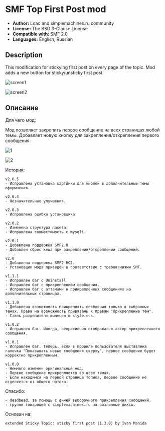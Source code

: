 # SMF Top First Post mod
* **Author:** Loac and simplemachines.ru community
* **License:** The BSD 3-Clause License
* **Compatible with:** SMF 2.0
* **Languages:** English, Russian

## Description
This modification for stickying first post on every page of the topic. Mod adds a new button for sticky/unsticky first post.

![screen1](https://cloud.githubusercontent.com/assets/1187218/26079620/6bd45c58-39d4-11e7-8327-4c3a54f5a5fe.png)

![screen2](https://cloud.githubusercontent.com/assets/1187218/26079624/6f538f16-39d4-11e7-9d38-6cfe55098ce3.png)

## Описание
Для чего мод:

Мод позволяет закрепить первое сообщение на всех страницах любой темы. Добавляет новую кнопку для закрепления/открепления первого сообщения.
	
![1](https://cloud.githubusercontent.com/assets/1187218/26079918/7e36f26a-39d5-11e7-8a5e-ddcf361696df.png)

![2](https://cloud.githubusercontent.com/assets/1187218/26079919/7e4c4674-39d5-11e7-8dee-ace7cc9bc371.png)	

История:

    v2.0.5
    - Исправлена установка картинки для кнопки в дополнительные темы оформления.

    v2.0.4
    - Незначительные улучшения.
    
    v2.0.3
    - Исправлена ошибка установщика.

    v2.0.2
    - Изменена структура пакета.
    - Исправлена совместимость с mysqli.

	v2.0.1
	- Добавлена поддержка SMF2.0
	- Добавлен сброс кеша при закреплении/откреплении сообщений.

	v2.0
	- Добавлена поддержка SMF2 RC2.
	- Установщик мода приведен в соответствие с требованиями SMF.

	v1.1.1
	- Исправлен баг с Uninstall.
	- Исправлен баг с прикреплением сообщения.
	- Исправлен баг с аттачами в прикрепленных сообщениях на дополнительных страницах.

	v1.1.0
	- Добавлена возможность прикреплять сообщения только в выбранных темах. Права на возможность привязаны к правам "Прикрепление тем".
	- Стиль разделителя вынесен в style.css.

	v1.0.2
	- Исправлен баг. Иногда, неправильно отображался автор прикрепленного сообщения.

	v1.0.1
	- Исправлен баг. Теперь, если в профиле пользователя выставлена галочка "Показывать новые сообщения сверху", первое сообщение будет корректно прикрепленным.

	v1.0.0
	- Немного изменен оригинальный мод.
	- Первое сообщение прикрепляется во всех темах.
	- Если находимся на первой странице топика, первое сообщение не отделяется от общего потока.

Спасибо:

	- deadbead, за помощь с фичей выборочного прикрепления сообщений.
	- группе товарищей с simplemachines.ru за различные фиксы.

Основан на:

	extended Sticky Topic: sticky first post (1.3.0) by Ivan Manida
